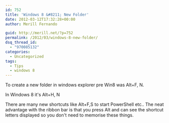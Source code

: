 ```yaml
---
id: 752
title: 'Windows 8 &#8211; New Folder'
date: 2012-03-12T17:32:28+00:00
author: Merill Fernando

guid: http://merill.net/?p=752
permalink: /2012/03/windows-8-new-folder/
dsq_thread_id:
  - "970085132"
categories:
  - Uncategorized
tags:
  - Tips
  - windows 8
---
```

To create a new folder in windows explorer pre Win8 was Alt+F, N.

In Windows 8 it's Alt+H, N

There are many new shortcuts like Alt+F,S to start PowerShell etc.. The neat advantage with the ribbon bar is that you press Alt and can see the shortcut letters displayed so you don't need to memorise these things.